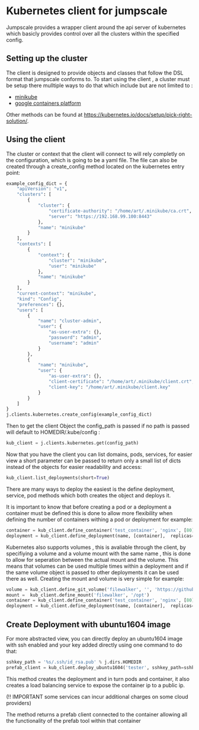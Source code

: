 # Kubernetes client for jumpscale
Jumpscale provides a wrapper client around the api server of kubernetes which basicly provides control over all the clusters within the specified config.

## __Setting up the cluster__

The client is designed to provide objects and classes that follow the DSL format that jumpscale conforms to.
To start using the client , a cluster must be setup there mulltiple ways to do that which include but are not limited to :
 - [minikube](https://github.com/kubernetes/minikube)
 - [google containers platform](https://cloud.google.com/container-engine/docs/quickstart)

Other methods can be found at https://kubernetes.io/docs/setup/pick-right-solution/.


## __Using the client__

The cluster or context that the client will connect to will rely completly on the configuration, which is going to be a
yaml file.
The file can also be created through a create_config method located on the kubernetes entry point:
```python
example_config_dict = {
    "apiVersion": "v1",
    "clusters": [
        {
            "cluster": {
                "certificate-authority": "/home/art/.minikube/ca.crt",
                "server": "https://192.168.99.100:8443"
            },
            "name": "minikube"
        }
    ],
    "contexts": [
        {
            "context": {
                "cluster": "minikube",
                "user": "minikube"
            },
            "name": "minikube"
        }
    ],
    "current-context": "minikube",
    "kind": "Config",
    "preferences": {},
    "users": [
        {
            "name": "cluster-admin",
            "user": {
                "as-user-extra": {},
                "password": "admin",
                "username": "admin"
            }
        },
        {
            "name": "minikube",
            "user": {
                "as-user-extra": {},
                "client-certificate": "/home/art/.minikube/client.crt",
                "client-key": "/home/art/.minikube/client.key"
            }
        }
    ]
}
j.clients.kubernetes.create_config(example_config_dict)
```
Then to get the client Object the config_path is passed if no path is passed will default to HOMEDIR/.kube/config :
```python
kub_client = j.clients.kubernetes.get(config_path)
```
Now that you have the client you can list domains, pods, services, for easier view a short parameter can be passed to
return only a small list of dicts instead of the objects for easier readability and access:

```python
kub_client.list_deployments(short=True)
```
There are many ways to deploy the easiest is the define deployment, service, pod methods which both creates the object
and deploys it.

It is important to know that before creating a pod or a deployment a container must be defined this
is done to allow more flexibility when defining the number of containers withing a pod or deployment
for example:
```python
container = kub_client.define_container('test_container', 'nginx', [80])
deployment = kub_client.define_deployment(name, [container],  replicas=2)
```
Kubernetes also supports volumes , this is avaliable through the client, by specifiying a volume and a volume mount with the same name , this is done to allow for seperation between the actual mount and the volume. This means that volumes can be used multiple times within a deployment and if the same volume object is passed to other deployments it can be used there as well.
Creating the mount and volume is very simple for example:
```python
volume = kub_client.define_git_volume('filewalker', '', 'https://github.com/abdulrahmantkhalifa/fillewalker.git')
mount =  kub_client.define_mount('filewalker', '/opt')
container = kub_client.define_container('test_container', 'nginx', [80], volume_mount=mount)
deployment = kub_client.define_deployment(name, [container],  replicas=2, volumes=[volume])
```

## __Create Deployment with ubuntu1604 image__

For more abstracted view, you can directly deploy an ubuntu1604 image with ssh enabled and your key added directly using
one command to do that:
```python
sshkey_path = '%s/.ssh/id_rsa.pub' % j.dirs.HOMEDIR
prefab_client = kub_client.deploy_ubuntu1604('tester', sshkey_path=sshkey_path)
```
This method creates the deployment and in turn pods and container, it also creates a load balancing service to expose
the container ip to a public ip.

(!! IMPORTANT some services can incur additional charges on some cloud providers)

The method returns a prefab client connected to the container allowing all the functionality of the prefab tool within
that container


